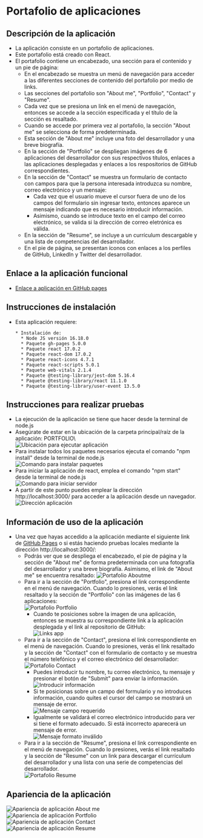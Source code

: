 # Portafolio de aplicaciones

## Descripción de la aplicación  

* La aplicación consiste en un portafolio de aplicaciones.
* Este portafolio está creado con React.
* El portafolio contiene un encabezado, una sección para el contenido y un pie de página:
    * En el encabezado se muestra un menú de navegación para acceder a las diferentes secciones de contenido del portafolio por medio de links.
    * Las secciones del portafolio son "About me", "Portfolio", "Contact" y "Resume".
    * Cada vez que se presiona un link en el menú de navegación, entonces se accede a la sección especificada y el título de la sección es resaltado.
    * Cuando se accede por primera vez al portafolio, la sección "About me" se selecciona de forma predeterminada.
    * Esta sección de "About me" incluye una foto del desarrollador y una breve biografía.
    * En la sección de "Portfolio" se despliegan imágenes de 6 aplicaciones del desarrollador con sus respectivos títulos, enlaces a las aplicaciones desplegadas y enlaces a los respositorios de GitHub correspondientes.
    * En la sección de "Contact" se muestra un formulario de contacto con campos para que la persona interesada introduzca su nombre, correo electrónico y un mensaje:
        * Cada vez que el usuario mueve el cursor fuera de uno de los campos del formulario sin ingresar texto, entonces aparece un mensaje indicando que es necesario introducir información.
        * Asimismo, cuando se introduce texto en el campo del correo electrónico, se valida si la dirección de correo eletrónica es válida.
    * En la sección de "Resume", se incluye a un currículum descargable y una lista de competencias del desarrollador.
    * En el pie de página, se presentan íconos con enlaces a los perfiles de GitHub, LinkedIn y Twitter del desarrollador.

    
## Enlace a la aplicación funcional

* [Enlace a aplicación en GitHub pages](https://jorgeramirezanzaldo.github.io/Portfolio/)

## Instrucciones de instalación  

* Esta aplicación requiere:

      * Instalación de:
        * Node JS versión 16.18.0
        * Paquete gh-pages 5.0.0
        * Paquete react 17.0.2
        * Paquete react-dom 17.0.2
        * Paquete react-icons 4.7.1
        * Paquete react-scripts 5.0.1
        * Paquete web-vitals 2.1.4
        * Paquete @testing-library/jest-dom 5.16.4
        * Paquete @testing-library/react 11.1.0
        * Paquete @testing-library/user-event 13.5.0

## Instrucciones para realizar pruebas 

* La ejecución de la aplicación se tiene que hacer desde la terminal de node.js
* Asegúrate de estar en la ubicación de la carpeta principal/raíz de la aplicación: PORTFOLIO\      
  ![Ubicación para ejecutar aplicación](./images/Path.JPG)  
* Para instalar todos los paquetes necesarios ejecuta el comando "npm install" desde la terminal de node.js  
  ![Comando para instalar paquetes](./images/Install.JPG)  
* Para iniciar la aplicación de react, emplea el comando "npm start" desde la terminal de node.js      
  ![Comando para iniciar servidor](./images/Iniciar.JPG)  
* A partir de este punto puedes emplear la dirección http://localhost:3000/ para acceder a la aplicación desde un navegador.  
  ![Dirección aplicación](./images/Direccion.JPG)  

## Información de uso de la aplicación

* Una vez que hayas accedido a la aplicación mediante el siguiente link de [GitHub Pages](https://jorgeramirezanzaldo.github.io/Portfolio/) o si estás haciendo pruebas locales mediante la dirección http://localhost:3000/:
  * Podrás ver que se despliega el encabezado, el pie de página y la sección de "About me" de forma predeterminada con una fotografía del desarrollador y una breve biografía. Asimismo, el link de "About me" se encuentra resaltado:
      ![Portafolio Aboutme](./images/AboutMe.JPG)   
  * Para ir a la sección de "Portfolio", presiona el link correspondiente en el menú de navegación. Cuando lo presiones, verás el link resaltado y la sección de "Portfolio" con las imágenes de las 6 aplicaciones:    
      ![Portafolio Portfolio](./images/Portfolio.JPG)   
      * Cuando te posiciones sobre la imagen de una aplicación, entonces se muestra su correspondiente link a la aplicación desplegada y el link al repositorio de GitHub:  
        ![Links app](./images/LinksApp.JPG)   
  * Para ir a la sección de "Contact", presiona el link correspondiente en el menú de navegación. Cuando lo presiones, verás el link resaltado y la sección de "Contact" con el formulario de contacto y se muestra el número telefónico y el correo electrónico del desarrollador:    
      ![Portafolio Contact](./images/Contact.JPG)  
      * Puedes introducir tu nombre, tu correo electrónico, tu mensaje y presionar el botón de "Submit" para enviar la información.  
        ![Introducir información](./images/Introducir.JPG)  
      * Si te posicionas sobre un campo del formulario y no introduces información, cuando quites el cursor del campo se mostrará un mensaje de error.  
        ![Mensaje campo requerido](./images/CampoRequerido.JPG)  
      * Igualmente se validará el correo electrónico introducido para ver si tiene el formato adecuado. Si está incorrecto aparecerá un mensaje de error.  
        ![Mensaje formato inválido](./images/FormatoInvalido.JPG)  
  * Para ir a la sección de "Resume", presiona el link correspondiente en el menú de navegación. Cuando lo presiones, verás el link resaltado y la sección de "Resume" con un link para descargar el currículum del desarrollador y una lista con una serie de competencias del desarrollador.    
      ![Portafolio Resume](./images/Resume.JPG)  

## Apariencia de la aplicación

![Apariencia de aplicación About me](./images/Application1.png)    
![Apariencia de aplicación Portfolio](./images/Application2.png)    
![Apariencia de aplicación Contact](./images/Application3.png)    
![Apariencia de aplicación Resume](./images/Application4.png)    
